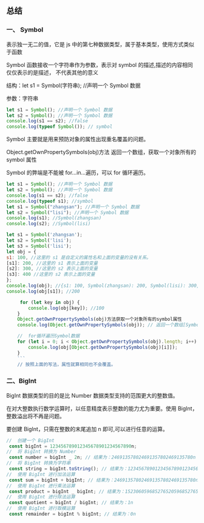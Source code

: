 ## 总结

### 一、 Symbol

表示独一无二的值，它是 js 中的第七种数据类型，属于基本类型，使用方式类似于函数

Symbol 函数接收一个字符串作为参数，表示对 symbol 的描述,描述的内容相同仅仅表示的是描述， 不代表其他的意义

结构：let s1 = Symbol(字符串); //声明一个 Symbol 数据

参数：字符串

```javascript
let s1 = Symbol(); //声明一个 Symbol 数据
let s2 = Symbol(); //声明一个 Symbol 数据
console.log(s1 == s2); //false
console.log(typeof Symbol()); // symbol
```

Symbol 主要就是用来预防对象的属性出现重名覆盖的问题。

Object.getOwnPropertySymbols(obj)方法 返回一个数组，获取一个对象所有的 symbol 属性

Symbol 的弊端是不能被 for...in...遍历，可以 for 循环遍历。

```javascript
let s1 = Symbol(); //声明一个 Symbol 数据
let s2 = Symbol(); //声明一个 Symbol 数据
console.log(s1 == s2); //false
console.log(typeof s1); //symbol
let s1 = Symbol("zhangsan"); //声明一个 Symbol 数据
let s2 = Symbol("lisi"); //声明一个 Symbol 数据
console.log(s1); //Symbol(zhangsan)
console.log(s2); //Symbol(lisi)
```

````javascript
let s1 = Symbol('zhangsan');
let s2 = Symbol('lisi');
let s3 = Symbol('lisi');
let obj = {
s1: 100, //这里的 s1 是自定义的属性名和上面的变量的没有关系。
[s1]: 200, //这里的 s1 表示上面的变量
[s2]: 300, //这里的 s2 表示上面的变量
[s3]: 400 //这里的 s2 表示上面的变量
};
console.log(obj); //{s1: 100, Symbol(zhangsan): 200, Symbol(lisi): 300, Symbol(lisi): 400}
console.log(obj[s1]); //200

     for (let key in obj) {
        console.log(obj[key]); //100
    }
    Object.getOwnPropertySymbols(obj)方法获取一个对象所有的symbol属性
    console.log(Object.getOwnPropertySymbols(obj)); // 返回一个数组[Symbol(zhangsan), Symbol(lisi), Symbol(lisi)]

    //  for循环遍历Symbol数据
    for (let i = 0; i < Object.getOwnPropertySymbols(obj).length; i++) {
        console.log(obj[Object.getOwnPropertySymbols(obj)[i]]);
    }
    ```
    // 按照上面的写法，属性就算相同也不会覆盖。
````

### 二、BigInt

BigInt 数据类型的目的是比 Number 数据类型支持的范围更大的整数值。

在对大整数执行数学运算时，以任意精度表示整数的能力尤为重要。使用 BigInt，整数溢出将不再是问题。

要创建 BigInt，只需在整数的末尾追加 n 即可,可以进行任意的运算。

```javascript
//  创建一个 BigInt
 const bigInt = 123456789012345678901234567890n;
//  将 BigInt 转换为 Number
 const number = bigInt _ 2n; // 结果为：246913578024691357802469135780n
//  将 BigInt 转换为字符串
 const string = bigInt.toString(); // 结果为：123456789012345678901234567890
//  使用 BigInt 进行加法运算
 const sum = bigInt + bigInt; // 结果为：246913578024691357802469135780n
//  使用 BigInt 进行乘法运算
 const product = bigInt _ bigInt; // 结果为：15230605968527652059685276520n
//  使用 BigInt 进行除法运算
 const quotient = bigInt / bigInt; // 结果为：1n
//  使用 BigInt 进行取模运算
 const remainder = bigInt % bigInt; // 结果为：0n
```
